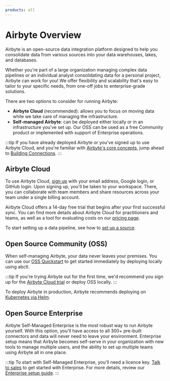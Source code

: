 ```yaml
---
products: all
---
```


# Airbyte Overview

Airbyte is an open-source data integration platform designed to help you consolidate data from various sources into your data warehouses, lakes, and databases.

Whether you're part of a large organization managing complex data pipelines or an individual analyst consolidating data for a personal project, Airbyte can work for you! We offer flexibility and scalability that's easy to tailor to your specific needs, from one-off jobs to enterprise-grade solutions. 

There are two options to consider for running Airbyte: 
- **Airbyte Cloud** (recommended): allows you to focus on moving data while we take care of managing the infrastructure. 
- **Self-managed Airbyte**: can be deployed either locally or in an infrastructure you've set up. Our OSS can be used as a free Community product or implemented with support of Enterprise operations. 

:::tip
If you have already deployed Airbyte or you've signed up to use Airbyte Cloud, and you're familiar with [Airbyte's core concepts](../../using-airbyte/core-concepts/), jump ahead to [Building Connections](../../cloud/managing-airbyte-cloud/configuring-connections.md).
:::

## Airbyte Cloud

To use Airbyte Cloud, [sign up](https://cloud.airbyte.io/signup) with your email address, Google login, or GitHub login. Upon signing up, you'll be taken to your workspace. There, you can collaborate with team members and share resources across your team under a single billing account.

Airbyte Cloud offers a 14-day free trial that begins after your first successful sync. You can find more details about Airbyte Cloud for practitioners and teams, as well as a tool for evaluating costs on our [pricing page](https://www.airbyte.com/pricing).

To start setting up a data pipeline, see how to [set up a source](./add-a-source.md).

## Open Source Community (OSS) 

When self-managing Airbyte, your data never leaves your premises. You can use our [OSS Quickstart](oss-quickstart.md) to get started immediately by deploying locally using abctl. 

:::tip
If you're trying Airbyte out for the first time, we'd recommend you sign up for the [Airbyte Cloud trial](https://cloud.airbyte.io/signup) or deploy OSS locally.
:::

To deploy Airbyte in production, Airbyte recommends deploying on [Kubernetes via Helm](../../deploying-airbyte/on-kubernetes-via-helm.md). 

## Open Source Enterprise

Airbyte Self-Managed Enterprise is the most robust way to run Airbyte yourself. With this option, you'll have access to all 300+ pre-built connectors and data will never  need to leave your environment. Enterprise setup means that Airbyte becomes self-serve in your organization with new tools to manage multiple users, and the ability to set up multiple teams using Airbyte all in one place.

:::tip
To start with Self-Managed Enterprise, you'll need a licence key. [Talk to sales](https://airbyte.com/company/talk-to-sales) to get started with Enterprise. For more details, review our [Enterprise setup guide](/enterprise-setup/README.md).
:::